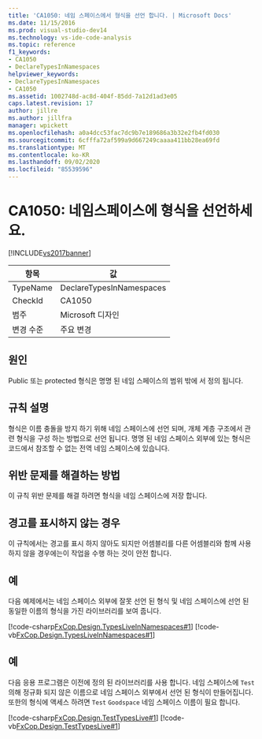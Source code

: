 ```yaml
---
title: 'CA1050: 네임 스페이스에서 형식을 선언 합니다. | Microsoft Docs'
ms.date: 11/15/2016
ms.prod: visual-studio-dev14
ms.technology: vs-ide-code-analysis
ms.topic: reference
f1_keywords:
- CA1050
- DeclareTypesInNamespaces
helpviewer_keywords:
- DeclareTypesInNamespaces
- CA1050
ms.assetid: 1002748d-ac8d-404f-85dd-7a12d1ad3e05
caps.latest.revision: 17
author: jillre
ms.author: jillfra
manager: wpickett
ms.openlocfilehash: a0a4dcc53fac7dc9b7e189686a3b32e2fb4fd030
ms.sourcegitcommit: 6cfffa72af599a9d667249caaaa411bb28ea69fd
ms.translationtype: MT
ms.contentlocale: ko-KR
ms.lasthandoff: 09/02/2020
ms.locfileid: "85539596"
---
```

# <a name="ca1050-declare-types-in-namespaces"></a>CA1050: 네임스페이스에 형식을 선언하세요.
[!INCLUDE[vs2017banner](../includes/vs2017banner.md)]

|항목|값|
|-|-|
|TypeName|DeclareTypesInNamespaces|
|CheckId|CA1050|
|범주|Microsoft 디자인|
|변경 수준|주요 변경|

## <a name="cause"></a>원인
 Public 또는 protected 형식은 명명 된 네임 스페이스의 범위 밖에 서 정의 됩니다.

## <a name="rule-description"></a>규칙 설명
 형식은 이름 충돌을 방지 하기 위해 네임 스페이스에 선언 되며, 개체 계층 구조에서 관련 형식을 구성 하는 방법으로 선언 됩니다. 명명 된 네임 스페이스 외부에 있는 형식은 코드에서 참조할 수 없는 전역 네임 스페이스에 있습니다.

## <a name="how-to-fix-violations"></a>위반 문제를 해결하는 방법
 이 규칙 위반 문제를 해결 하려면 형식을 네임 스페이스에 저장 합니다.

## <a name="when-to-suppress-warnings"></a>경고를 표시하지 않는 경우
 이 규칙에서는 경고를 표시 하지 않아도 되지만 어셈블리를 다른 어셈블리와 함께 사용 하지 않을 경우에는이 작업을 수행 하는 것이 안전 합니다.

## <a name="example"></a>예
 다음 예제에서는 네임 스페이스 외부에 잘못 선언 된 형식 및 네임 스페이스에 선언 된 동일한 이름의 형식을 가진 라이브러리를 보여 줍니다.

 [!code-csharp[FxCop.Design.TypesLiveInNamespaces#1](../snippets/csharp/VS_Snippets_CodeAnalysis/FxCop.Design.TypesLiveInNamespaces/cs/FxCop.Design.TypesLiveInNamespaces.cs#1)]
 [!code-vb[FxCop.Design.TypesLiveInNamespaces#1](../snippets/visualbasic/VS_Snippets_CodeAnalysis/FxCop.Design.TypesLiveInNamespaces/vb/FxCop.Design.TypesLiveInNamespaces.vb#1)]

## <a name="example"></a>예
 다음 응용 프로그램은 이전에 정의 된 라이브러리를 사용 합니다. 네임 스페이스에 `Test` 의해 정규화 되지 않은 이름으로 네임 스페이스 외부에서 선언 된 형식이 만들어집니다. 또한의 형식에 액세스 하려면 `Test` `Goodspace` 네임 스페이스 이름이 필요 합니다.

 [!code-csharp[FxCop.Design.TestTypesLive#1](../snippets/csharp/VS_Snippets_CodeAnalysis/FxCop.Design.TestTypesLive/cs/FxCop.Design.TestTypesLive.cs#1)]
 [!code-vb[FxCop.Design.TestTypesLive#1](../snippets/visualbasic/VS_Snippets_CodeAnalysis/FxCop.Design.TestTypesLive/vb/FxCop.Design.TestTypesLive.vb#1)]
